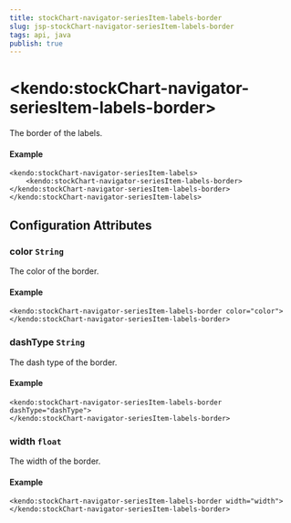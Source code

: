 ```yaml
---
title: stockChart-navigator-seriesItem-labels-border
slug: jsp-stockChart-navigator-seriesItem-labels-border
tags: api, java
publish: true
---
```


# \<kendo:stockChart-navigator-seriesItem-labels-border\>

The border of the labels.

#### Example
    <kendo:stockChart-navigator-seriesItem-labels>
        <kendo:stockChart-navigator-seriesItem-labels-border></kendo:stockChart-navigator-seriesItem-labels-border>
    </kendo:stockChart-navigator-seriesItem-labels>

## Configuration Attributes

### color `String`

The color of the border.

#### Example
    <kendo:stockChart-navigator-seriesItem-labels-border color="color">
    </kendo:stockChart-navigator-seriesItem-labels-border>

### dashType `String`

The dash type of the border.

#### Example
    <kendo:stockChart-navigator-seriesItem-labels-border dashType="dashType">
    </kendo:stockChart-navigator-seriesItem-labels-border>

### width `float`

The width of the border.

#### Example
    <kendo:stockChart-navigator-seriesItem-labels-border width="width">
    </kendo:stockChart-navigator-seriesItem-labels-border>

